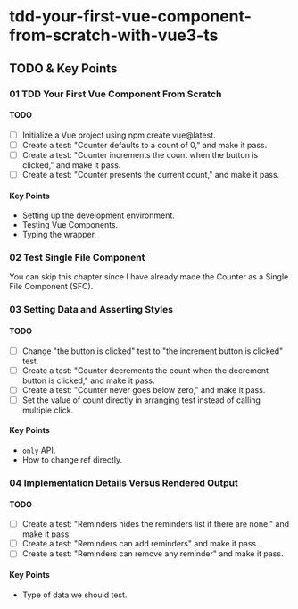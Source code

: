 # tdd-your-first-vue-component-from-scratch-with-vue3-ts


## TODO & Key Points

### 01 TDD Your First Vue Component From Scratch

#### TODO

- [ ] Initialize a Vue project using npm create vue@latest.
- [ ] Create a test: "Counter defaults to a count of 0," and make it pass.
- [ ] Create a test: "Counter increments the count when the button is clicked," and make it pass.
- [ ] Create a test: "Counter presents the current count," and make it pass.

#### Key Points

- Setting up the development environment.
- Testing Vue Components.
- Typing the wrapper.

### 02 Test Single File Component

You can skip this chapter since I have already made the Counter as a Single File Component (SFC).

### 03 Setting Data and Asserting Styles

#### TODO

- [ ] Change "the button is clicked" test to "the increment button is clicked" test.
- [ ] Create a test: "Counter decrements the count when the decrement button is clicked," and make it pass.
- [ ] Create a test: "Counter never goes below zero," and make it pass.
- [ ] Set the value of count directly in arranging test instead of calling multiple click.

#### Key Points

- `only` API.
- How to change ref directly.

### 04 Implementation Details Versus Rendered Output

#### TODO

- [ ] Create a test: "Reminders hides the reminders list if there are none." and make it pass.
- [ ] Create a test: "Reminders can add reminders" and make it pass.
- [ ] Create a test: "Reminders can remove any reminder" and make it pass.

#### Key Points

- Type of data we should test.
